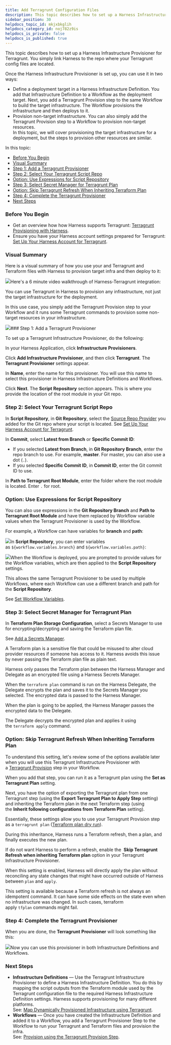 ```yaml
---
title: Add Terragrunt Configuration Files
description: This topic describes how to set up a Harness Infrastructure Provisioner for Terragrunt.
sidebar_position: 30
helpdocs_topic_id: mkjxbkglih
helpdocs_category_id: noj782z9is
helpdocs_is_private: false
helpdocs_is_published: true
---
```


This topic describes how to set up a Harness Infrastructure Provisioner for Terragrunt. You simply link Harness to the repo where your Terragrunt config files are located.

Once the Harness Infrastructure Provisioner is set up, you can use it in two ways:

* Define a deployment target in a Harness Infrastructure Definition. You add that Infrastructure Definition to a Workflow as the deployment target. Next, you add a Terragrunt Provision step to the same Workflow to build the target infrastructure. The Workflow provisions the infrastructure and then deploys to it.
* Provision non-target infrastructure. You can also simply add the Terragrunt Provision step to a Workflow to provision non-target resources.  
In this topic, we will cover provisioning the target infrastructure for a deployment, but the steps to provision other resources are similar.

In this topic:

* [Before You Begin](https://docs.harness.io/article/mkjxbkglih-add-terragrunt-configuration-files#before_you_begin)
* [Visual Summary](https://docs.harness.io/article/mkjxbkglih-add-terragrunt-configuration-files#visual_summary)
* [Step 1: Add a Terragrunt Provisioner](https://docs.harness.io/article/mkjxbkglih-add-terragrunt-configuration-files#step_1_add_a_terragrunt_provisioner)
* [Step 2: Select Your Terragrunt Script Repo](https://docs.harness.io/article/mkjxbkglih-add-terragrunt-configuration-files#step_2_select_your_terragrunt_script_repo)
* [Option: Use Expressions for Script Repository](https://docs.harness.io/article/mkjxbkglih-add-terragrunt-configuration-files#option_use_expressions_for_script_repository)
* [Step 3: Select Secret Manager for Terragrunt Plan](https://docs.harness.io/article/mkjxbkglih-add-terragrunt-configuration-files#step_3_select_secret_manager_for_terragrunt_plan)
* [Option: Skip Terragrunt Refresh When Inheriting Terraform Plan](https://docs.harness.io/article/mkjxbkglih-add-terragrunt-configuration-files#option_skip_terragrunt_refresh_when_inheriting_terraform_plan)
* [Step 4: Complete the Terragrunt Provisioner](https://docs.harness.io/article/mkjxbkglih-add-terragrunt-configuration-files#step_4_complete_the_terragrunt_provisioner)
* [Next Steps](https://docs.harness.io/article/mkjxbkglih-add-terragrunt-configuration-files#next_steps)

### Before You Begin

* Get an overview how how Harness supports Terragrunt: [Terragrunt Provisioning with Harness](/article/a6onutvbem-terragrunt-provisioning-with-harness).
* Ensure you have your Harness account settings prepared for Terragrunt: [Set Up Your Harness Account for Terragrunt](/article/ulhl7sjxva-set-up-your-harness-account-for-terragrunt).

### Visual Summary

Here is a visual summary of how you use your and Terragrunt and Terraform files with Harness to provision target infra and then deploy to it:

![](./static/add-terragrunt-configuration-files-27.png)Here's a 6 minute video walkthrough of Harness-Terragrunt integration:

You can use Terragrunt in Harness to provision any infrastructure, not just the target infrastructure for the deployment.

In this use case, you simply add the Terragrunt Provision step to your Workflow and it runs some Terragrunt commands to provision some non-target resources in your infrastructure.

![](./static/add-terragrunt-configuration-files-28.png)### Step 1: Add a Terragrunt Provisioner

To set up a Terragrunt Infrastructure Provisioner, do the following:

In your Harness Application, click **Infrastructure Provisioners**.

Click **Add Infrastructure Provisioner**, and then click **Terragrunt**. The **Terragrunt Provisioner** settings appear.

In **Name**, enter the name for this provisioner. You will use this name to select this provisioner in Harness Infrastructure Definitions and Workflows.

Click **Next**. The **Script Repository** section appears. This is where you provide the location of the root module in your Git repo.

### Step 2: Select Your Terragrunt Script Repo

In **Script Repository**, in **Git Repository**, select the [Source Repo Provider](https://docs.harness.io/article/ay9hlwbgwa-add-source-repo-providers) you added for the Git repo where your script is located. See [Set Up Your Harness Account for Terragrunt](/article/ulhl7sjxva-set-up-your-harness-account-for-terragrunt).

In **Commit**, select **Latest from Branch** or **Specific Commit ID**:

* If you selected **Latest from Branch**, in **Git Repository Branch**, enter the repo branch to use. For example, **master**. For master, you can also use a dot (`.`).
* If you selected **Specific Commit ID**, in **Commit ID**, enter the Git commit ID to use.

In **Path to Terragrunt Root Module**, enter the folder where the root module is located. Enter `.` for root.

### Option: Use Expressions for Script Repository

You can also use expressions in the **Git Repository Branch** and **Path to Terragrunt Root Module** and have them replaced by Workflow variable values when the Terragrunt Provisioner is used by the Workflow.

For example, a Workflow can have variables for **branch** and **path**:

![](./static/add-terragrunt-configuration-files-29.png)In **Script Repository**, you can enter variables as `${workflow.variables.branch}` and `${workflow.variables.path}`:

![](./static/add-terragrunt-configuration-files-30.png)When the Workflow is deployed, you are prompted to provide values for the Workflow variables, which are then applied to the **Script Repository** settings.

This allows the same Terragrunt Provisioner to be used by multiple Workflows, where each Workflow can use a different branch and path for the **Script Repository**.

See [Set Workflow Variables](/article/766iheu1bk-add-workflow-variables-new-template).

### Step 3: Select Secret Manager for Terragrunt Plan

In **Terraform Plan Storage Configuration**, select a Secrets Manager to use for encrypting/decrypting and saving the Terraform plan file.

See [Add a Secrets Manager](https://docs.harness.io/article/uuer539u3l-add-a-secrets-manager).

A Terraform plan is a sensitive file that could be misused to alter cloud provider resources if someone has access to it. Harness avoids this issue by never passing the Terraform plan file as plain text.

Harness only passes the Terraform plan between the Harness Manager and Delegate as an encrypted file using a Harness Secrets Manager.

When the `terraform plan` command is run on the Harness Delegate, the Delegate encrypts the plan and saves it to the Secrets Manager you selected. The encrypted data is passed to the Harness Manager.

When the plan is going to be applied, the Harness Manager passes the encrypted data to the Delegate.

The Delegate decrypts the encrypted plan and applies it using the `terraform apply` command.

### Option: Skip Terragrunt Refresh When Inheriting Terraform Plan

To understand this setting, let's review some of the options available later when you will use this Terragrunt Infrastructure Provisioner with a [Terragrunt Provision](/article/jbzxpljhlo-provision-using-the-terragrunt-provision-step) step in your Workflow.

When you add that step, you can run it as a Terragrunt plan using the **Set as Terragrunt Plan** setting.

Next, you have the option of exporting the Terragrunt plan from one Terragrunt step (using the **Export Terragrunt Plan to Apply Step** setting) and inheriting the Terraform plan in the next Terraform step (using the **Inherit following configurations from Terraform Plan** setting).

Essentially, these settings allow you to use your Terragrunt Provision step as a `terragrunt plan` ([Terraform plan dry run](https://www.terraform.io/docs/commands/plan.html)).

During this inheritance, Harness runs a Terraform refresh, then a plan, and finally executes the new plan.

If do not want Harness to perform a refresh, enable the  **Skip Terragrunt Refresh when inheriting Terraform plan** option in your Terragrunt Infrastructure Provisioner.

When this setting is enabled, Harness will directly apply the plan without reconciling any state changes that might have occurred outside of Harness between `plan` and `apply`.

This setting is available because a Terraform refresh is not always an idempotent command. It can have some side effects on the state even when no infrastructure was changed. In such cases, terraform apply `tfplan` commands might fail.

### Step 4: Complete the Terragrunt Provisioner

When you are done, the **Terragrunt** **Provisioner** will look something like this:

![](./static/add-terragrunt-configuration-files-31.png)Now you can use this provisioner in both Infrastructure Definitions and Workflows.

### Next Steps

* **Infrastructure Definitions** — Use the Terragrunt Infrastructure Provisioner to define a Harness Infrastructure Definition. You do this by mapping the script outputs from the Terraform module used by the Terragrunt configuration file to the required Harness Infrastructure Definition settings. Harness supports provisioning for many different platforms.  
See: [Map Dynamically Provisioned Infrastructure using Terragrunt](/article/tphb27opry-map-terragrunt-infrastructure).
* **Workflows** — Once you have created the Infrastructure Definition and added it to a Workflow, you add a Terragrunt Provisioner Step to the Workflow to run your Terragrunt and Terraform files and provision the infra.  
See: [Provision using the Terragrunt Provision Step](/article/jbzxpljhlo-provision-using-the-terragrunt-provision-step).


